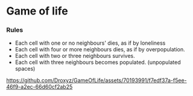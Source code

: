 # Game of life

### Rules
- Each cell with one or no neighbours' dies, as if by loneliness
- Each cell with four or more neighbours dies, as if by overpopulation.
- Each cell with two or three neighbours survives.
- Each cell with three neighbours becomes populated. (unpopulated spaces)

https://github.com/Droxyz/GameOfLife/assets/70193991/f7edf37a-f5ee-46f9-a2ec-66d60cf2ab25
